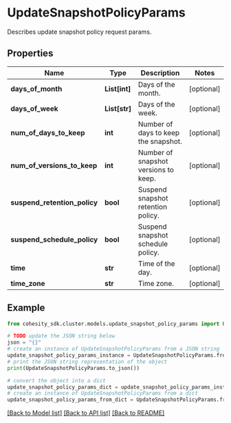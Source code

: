 # UpdateSnapshotPolicyParams

Describes update snapshot policy request params.

## Properties

Name | Type | Description | Notes
------------ | ------------- | ------------- | -------------
**days_of_month** | **List[int]** | Days of the month. | [optional] 
**days_of_week** | **List[str]** | Days of the week. | [optional] 
**num_of_days_to_keep** | **int** | Number of days to keep the snapshot. | [optional] 
**num_of_versions_to_keep** | **int** | Number of snapshot versions to keep. | [optional] 
**suspend_retention_policy** | **bool** | Suspend snapshot retention policy. | [optional] 
**suspend_schedule_policy** | **bool** | Suspend snapshot schedule policy. | [optional] 
**time** | **str** | Time of the day. | [optional] 
**time_zone** | **str** | Time zone. | [optional] 

## Example

```python
from cohesity_sdk.cluster.models.update_snapshot_policy_params import UpdateSnapshotPolicyParams

# TODO update the JSON string below
json = "{}"
# create an instance of UpdateSnapshotPolicyParams from a JSON string
update_snapshot_policy_params_instance = UpdateSnapshotPolicyParams.from_json(json)
# print the JSON string representation of the object
print(UpdateSnapshotPolicyParams.to_json())

# convert the object into a dict
update_snapshot_policy_params_dict = update_snapshot_policy_params_instance.to_dict()
# create an instance of UpdateSnapshotPolicyParams from a dict
update_snapshot_policy_params_from_dict = UpdateSnapshotPolicyParams.from_dict(update_snapshot_policy_params_dict)
```
[[Back to Model list]](../README.md#documentation-for-models) [[Back to API list]](../README.md#documentation-for-api-endpoints) [[Back to README]](../README.md)


